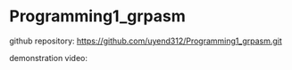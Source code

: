 # Programming1_grpasm

github repository: https://github.com/uyend312/Programming1_grpasm.git

demonstration video: <insert link>
